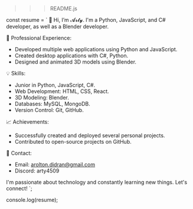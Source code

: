 >>> README.js

const resume = `
👋 Hi, I’m 𝓐𝓻𝓽𝔂. I'm a Python, JavaScript, and C# developer, as well as a Blender developer.

💼 Professional Experience:
  - Developed multiple web applications using Python and JavaScript.
  - Created desktop applications with C#, Python.
  - Designed and animated 3D models using Blender.


💡 Skills:
  - Junior in Python, JavaScript, C#.
  - Web Development: HTML, CSS, React.
  - 3D Modeling: Blender.
  - Databases: MySQL, MongoDB.
  - Version Control: Git, GitHub.

📈 Achievements:
  - Successfully created and deployed several personal projects.
  - Contributed to open-source projects on GitHub.

📧 Contact:
  - Email: arolton.didran@gmail.com
  - Discord: arty4509

I'm passionate about technology and constantly learning new things. Let's connect!
  `;

console.log(resume);
